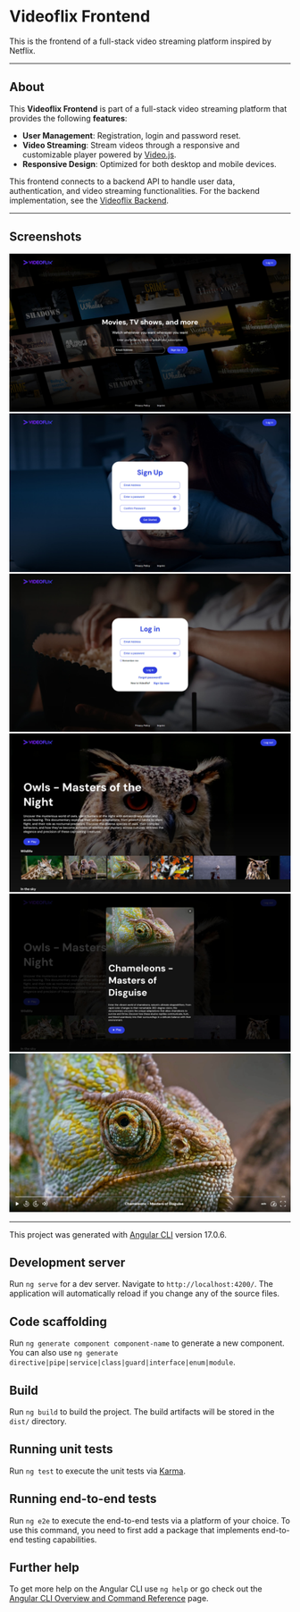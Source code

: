 # Videoflix Frontend

This is the frontend of a full-stack video streaming platform inspired by Netflix.

---

## About

This **Videoflix Frontend** is part of a full-stack video streaming platform that provides the following **features**:
- **User Management**: Registration, login and password reset.
- **Video Streaming**: Stream videos through a responsive and customizable player powered by [Video.js](https://videojs.com/).
- **Responsive Design**: Optimized for both desktop and mobile devices.

This frontend connects to a backend API to handle user data, authentication, and video streaming functionalities.
For the backend implementation, see the [Videoflix Backend](https://github.com/RicardoGeada/videoflix-backend).

---

## Screenshots

![Home Page](src/assets/screenshots/home-page.jpg)
![Signup Page](src/assets/screenshots/signup-page.jpg)
![Login Page](src/assets/screenshots/login-page.jpg)
![Browse Page](src/assets/screenshots/browse-page.jpg)
![Video Detail](src/assets/screenshots/video-detail.jpg)
![Video Player](src/assets/screenshots/video-player.jpg)

---

This project was generated with [Angular CLI](https://github.com/angular/angular-cli) version 17.0.6.

## Development server

Run `ng serve` for a dev server. Navigate to `http://localhost:4200/`. The application will automatically reload if you change any of the source files.

## Code scaffolding

Run `ng generate component component-name` to generate a new component. You can also use `ng generate directive|pipe|service|class|guard|interface|enum|module`.

## Build

Run `ng build` to build the project. The build artifacts will be stored in the `dist/` directory.

## Running unit tests

Run `ng test` to execute the unit tests via [Karma](https://karma-runner.github.io).

## Running end-to-end tests

Run `ng e2e` to execute the end-to-end tests via a platform of your choice. To use this command, you need to first add a package that implements end-to-end testing capabilities.

## Further help

To get more help on the Angular CLI use `ng help` or go check out the [Angular CLI Overview and Command Reference](https://angular.io/cli) page.
